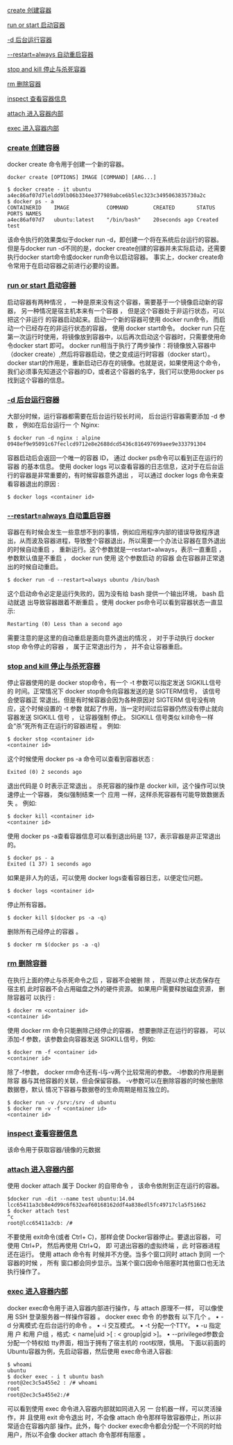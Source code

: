 <span id="menu">[create 创建容器](#create)</span>

[run or start 启动容器](#run)

[-d 后台运行容器](#bg)

[--restart=always 自动重启容器](#restart)

[stop and kill 停止与杀死容器](#stop)

[rm 删除容器](#rm)

[inspect 查看容器信息](#inspect)

[attach 进入容器内部](#attach)

[exec 进入容器内部](#exec)

### <span id="create">[create 创建容器](#menu)</span>

docker create 命令用于创建一个新的容器。
```
docker create [OPTIONS] IMAGE [COMMAND] [ARG...]

$ docker create - it ubuntu 
a4ec86af07d7leldd9lb06b334ee377989abce6b5lec323c3495063835730a2c
$ docker ps - a
CONTAINERID    IMAGE            COMMAND        CREATED       STATUS PORTS NAMES
a4ec86af07d7   ubuntu:latest    "/bin/bash"    20seconds ago Created      test
```
该命令执行的效果类似于docker run -d，即创建一个将在系统后台运行的容器。
但是与docker run -d不同的是，docker create创建的容器并未实际启动，还需要执行docker start命令或docker run命令以启动容器。
事实上，docker create命令常用于在启动容器之前进行必要的设置。

### <span id="run">[run or start 启动容器](#menu)</span>

启动容器有两种情况 ， 一种是原来没有这个容器，需要基于一个镜像启动新的容器， 另一种情况是宿主机本来有一个容器 ， 但是这个容器处于非运行状态，可以把这个非运行 的容器启动起来。启动一个新的容器可使用 docker run命令， 而启动一个已经存在的非运行状态的容器， 使用 docker start命令。
docker run 只在第一次运行时使用，将镜像放到容器中，以后再次启动这个容器时，只需要使用命令docker start 即可。
docker run相当于执行了两步操作：将镜像放入容器中（docker create）,然后将容器启动，使之变成运行时容器（docker start）。
docker start的作用是，重新启动已存在的镜像。也就是说，如果使用这个命令，我们必须事先知道这个容器的ID，或者这个容器的名字，我们可以使用docker ps找到这个容器的信息。

### <span id="bg">[-d 后台运行容器](#menu)</span>

大部分时候，运行容器都需要在后台运行较长时间， 后台运行容器需要添加 -d 参数 ， 例如在后台运行一 个 Nginx: 
```
$ docker run -d nginx : alpine
0948ef9e95091c67feclcd9712e8e2688dcd5436c816497699aee9e333791304
```
容器启动后会返回一个唯一的容器 ID， 通过 docker ps命令可以看到正在运行的容器 的基本信息。
使用 docker logs 可以查看容器的日志信息，这对于在后台运行的容器是非常重要的，有时候容器意外退出 ， 可以通过 docker logs 命令来查看容器退出的原因 :
```
$ docker logs <container id>
```

### <span id="restart">[--restart=always 自动重启容器](#menu)</span>
容器在有时候会发生一些意想不到的事情，例如应用程序内部的错误导致程序退出，从而波及容器进程，导致整个容器退出，所以需要一个办法让容器在意外退出的时候自动重启 ， 重新运行。这个参数就是一restart=always，表示一直重启 ， 参数默认值是不重启 ， docker run 使用 这个参数启动 的容器 会在容器非正常退出的时候自动重启。
```
$ docker run -d --restart=always ubuntu /bin/bash
```
这个启动命令必定是运行失败的，因为没有给 bash 提供一个输出环境， bash 启动就退 出导致容器跟着不断重启 。使用 docker ps命令可以看到容器状态一直显示:
```
Restarting (0) Less than a second ago 
```
需要注意的是这里的自动重启是面向意外退出的情况 ， 对于手动执行 docker stop 命令停止的容器 ， 属于正常退出行为 ， 并不会让容器重启。

### <span id="stop">[stop and kill 停止与杀死容器](#menu)</span>

停止容器使用的是 docker stop命令，有一个 -t 参数可以指定发送 SIGKILL信号的 时间。正常情况下 docker stop命令向容器发送的是 SIGTERM信号， 该信号会使容器正 常退出。但是有时候容器会因为各种原因对 SIGTERM 信号没有响应，这个时候设置的 -t 参数 就起了作用，当一定时间过后容器仍然没有停止就向容器发送 SIGKILL 信号 ， 让容器强制 停止。 SIGKILL 信号类似 kill命令一样会“杀”死所有正在运行的容器进程 。 例如:
```
$ docker stop <container id> 
<container id>
```
这个时候使用 docker ps -a 命令可以查看到容器状态 :
```
Exited (0) 2 seconds ago
```
退出代码是 0 时表示正常退出 。
杀死容器的操作是 docker kill，这个操作可以快速停止一个容器， 类似强制结束一个 应用 一样，这样杀死容器有可能导致数据丢失 。 例如:
```
$ docker kill <container id> 
<container id>
```
使用 docker ps -a查看容器信息可以看到退出码是 137，表示容器是非正常退出的。
```
$ docker ps - a
Exited (1 37) 1 seconds ago
```
如果是非人为的话，可以使用 docker logs查看容器日志，以便定位问题。
```
$ docker logs <container id>
```
停止所有容器。
```
$ docker kill $(docker ps -a -q) 
```
删除所有己经停止的容器 。
```
$ docker rm $(docker ps -a -q)
```
### <span id="rm">[rm 删除容器](#menu)</span>

在执行上面的停止与杀死命令之后 ，容器不会被删 除 ， 而是以停止状态保存在宿主机 此时容器不会占用磁盘之外的硬件资源。
如果用户需要释放磁盘资源， 删 除容器可 以执行 :
```
$ docker rm <container id>
<container id>
```
使用 docker rm 命令只能删除己经停止的容器， 想要删除正在运行的容器， 可以添加-f 参数，该参数会向容器发送 SIGKILL信号，例如:
```
$ docker rm -f <container id> 
<container id>
```
除了-f参数， docker rm命令还有-l与-v两个比较常用的参数。 -l参数的作用是删除容 器与其他容器的关联，但会保留容器。 -v参数可以在删除容器的时候也删除数据卷，默认 情况下容器与数据卷的生命周期是相互独立的。
```
$ docker run -v /srv:/srv -d ubuntu 
$ docker rm -v -f <container id> 
<container id>
```
### <span id="inspect">[inspect 查看容器信息](#menu)</span>

该命令用于获取容器/镜像的元数据

### <span id="attach">[attach 进入容器内部](#menu)</span>

使用 docker attach 属于 Docker 的自带命令 ， 该命令依附到正在运行的容器。
```
$docker run -dit --name test ubuntu:14.04 
lcc65411a3cb8e4d99c6f632eaf60168162ddf4a838edl5fc49717cla5f51662
$ docker attach test 
^c
root@lcc65411a3cb: /#
```
不要使用 exit命令(或者 Ctrl+ C)，那样会使 Docker容器停止。要退出容器， 可使用 Ctrl+P， 然后再使用 Ctrl+Q， 即 可退出容器的虚拟终端 ，此 时容器进程还在运行。
使用 attach 命令有 时候并不方便。当多个窗口同时 attach 到同 一个容器的时候 ， 所有 窗口都会同步显示。当某个窗口因命令阻塞时其他窗口也无法执行操作了。

### <span id="exec">[exec 进入容器内部](#menu)</span>

docker exec命令用于进入容器内部进行操作，与 attach 原理不一样， 可以像使用 SSH 登录服务器一样操作容器 。
docker exec 命令 的参数有 以下几个 。 
• -d 分离模式:在后台运行的命令 。
• -i 交互模式。
• -t 分配一个TTY。
• -u 指定用 户 和用 户组 ，格式: < name|uid >[ : < group|gid >]。
• --privileged参数会分配一个特权给 tty界面，相当于拥有了宿主机的 root权限，慎用。
下面以前面的 Ubuntu容器为例，先启动容器，然后使用 exec命令进入容器:
```
$ whoami
ubuntu
$ docker exec - i t ubuntu bash 
root@2ec3c5a455e2 : /# whoami
root
root@2ec3c5a455e2:/#
```
可以看到使用 exec 命令进入容器内部就如同进入另 一 台机器一样，可以灵活操作，并 且使用 exit 命令退出 时，不会像 attach 命令那样导致容器停止，所以非常适合在容器内部 操作。此外，每个 docker exec命令都会分配一个不同的时给用户，所以不会像 docker attach 命令那样有阻塞 。